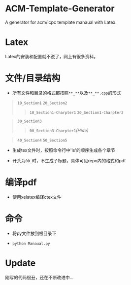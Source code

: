 # ACM-Template-Generator
A generator for acm/icpc template manaual with Latex.

# Latex
Latex的安装和配置就不说了，网上有很多资料。

# 文件/目录结构

* 所有文件和目录的格式都按照`**_**`以及`**_**.cpp`的形式

> `10_Section1`
> `20_Section2`
> > `10_Section1-Charpter1`
> > `20_Section1-Charpter2`

> `30_Section3`
> > `00_Section3-Charpter1`_(Hide)_

> `40_Section4`
> `50_Section5`

* 生成tex文件时，按照命令行中'ls'的顺序生成各个章节

* 开头为`00_`时，不生成子标题，具体可见repo内的格式和pdf

# 编译pdf

* 使用xelatex编译ctex文件

# 命令

* 将py文件放到根目录下

* `python Manaual.py`

# Update
刚写的代码很丑，还在不断改进中...
